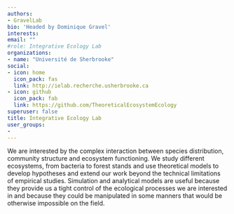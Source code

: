 ```yaml
---
authors:
- GravelLab
bio: 'Headed by Dominique Gravel'
interests:
email: ""
#role: Integrative Ecology Lab
organizations:
- name: "Université de Sherbrooke"
social:
- icon: home
  icon_pack: fas
  link: http://ielab.recherche.usherbrooke.ca
- icon: github
  icon_pack: fab
  link: https://github.com/TheoreticalEcosystemEcology
superuser: false
title: Integrative Ecology Lab
user_groups:
-
---
```


We are interested by the complex interaction between species distribution, community structure and ecosystem functioning. We study different ecosystems, from bacteria to forest stands and use theoretical models to develop hypotheses and extend our work beyond the technical limitations of empirical studies. Simulation and analytical models are useful because they provide us a tight control of the ecological processes we are interested in and because they could be manipulated in some manners that would be otherwise impossible on the field.
